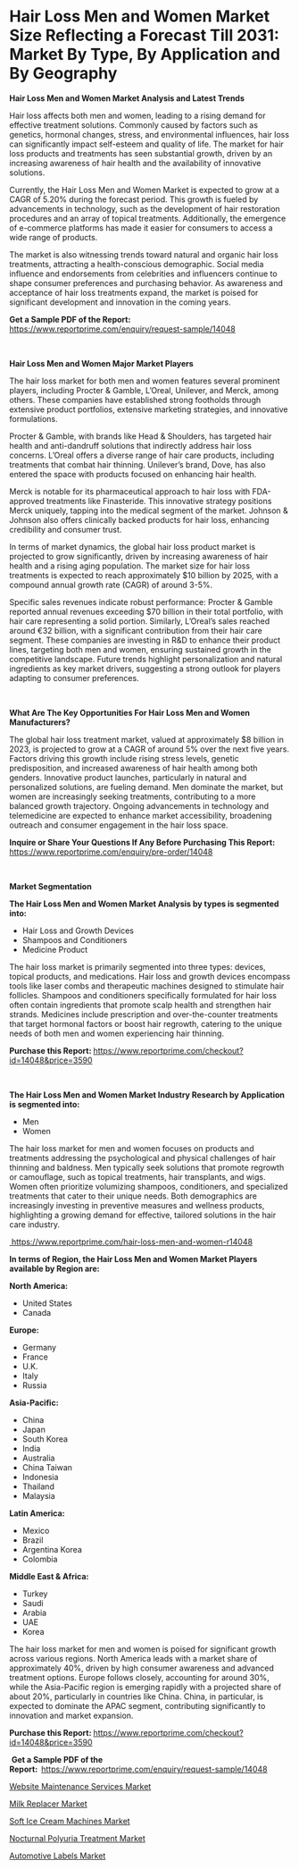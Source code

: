 <p><h1>Hair Loss Men and Women Market Size Reflecting a Forecast Till 2031: Market By Type, By Application and By Geography</h1></p><p><strong>Hair Loss Men and Women Market Analysis and Latest Trends</strong></p>
<p><p>Hair loss affects both men and women, leading to a rising demand for effective treatment solutions. Commonly caused by factors such as genetics, hormonal changes, stress, and environmental influences, hair loss can significantly impact self-esteem and quality of life. The market for hair loss products and treatments has seen substantial growth, driven by an increasing awareness of hair health and the availability of innovative solutions.</p><p>Currently, the Hair Loss Men and Women Market is expected to grow at a CAGR of 5.20% during the forecast period. This growth is fueled by advancements in technology, such as the development of hair restoration procedures and an array of topical treatments. Additionally, the emergence of e-commerce platforms has made it easier for consumers to access a wide range of products.</p><p>The market is also witnessing trends toward natural and organic hair loss treatments, attracting a health-conscious demographic. Social media influence and endorsements from celebrities and influencers continue to shape consumer preferences and purchasing behavior. As awareness and acceptance of hair loss treatments expand, the market is poised for significant development and innovation in the coming years.</p></p>
<p><strong>Get a Sample PDF of the Report:&nbsp;</strong> <a href="https://www.reportprime.com/enquiry/request-sample/14048?utm_campaign=75&utm_medium=2&utm_source=Github&utm_content=ia&utm_term=25122024&utm_id=hair-loss-men-and-women">https://www.reportprime.com/enquiry/request-sample/14048</a></p>
<p>&nbsp;</p>
<p><strong>Hair Loss Men and Women Major Market Players</strong></p>
<p><p>The hair loss market for both men and women features several prominent players, including Procter & Gamble, L’Oreal, Unilever, and Merck, among others. These companies have established strong footholds through extensive product portfolios, extensive marketing strategies, and innovative formulations.</p><p>Procter & Gamble, with brands like Head & Shoulders, has targeted hair health and anti-dandruff solutions that indirectly address hair loss concerns. L’Oreal offers a diverse range of hair care products, including treatments that combat hair thinning. Unilever’s brand, Dove, has also entered the space with products focused on enhancing hair health.</p><p>Merck is notable for its pharmaceutical approach to hair loss with FDA-approved treatments like Finasteride. This innovative strategy positions Merck uniquely, tapping into the medical segment of the market. Johnson & Johnson also offers clinically backed products for hair loss, enhancing credibility and consumer trust.</p><p>In terms of market dynamics, the global hair loss product market is projected to grow significantly, driven by increasing awareness of hair health and a rising aging population. The market size for hair loss treatments is expected to reach approximately $10 billion by 2025, with a compound annual growth rate (CAGR) of around 3-5%.</p><p>Specific sales revenues indicate robust performance: Procter & Gamble reported annual revenues exceeding $70 billion in their total portfolio, with hair care representing a solid portion. Similarly, L’Oreal’s sales reached around €32 billion, with a significant contribution from their hair care segment. These companies are investing in R&D to enhance their product lines, targeting both men and women, ensuring sustained growth in the competitive landscape. Future trends highlight personalization and natural ingredients as key market drivers, suggesting a strong outlook for players adapting to consumer preferences.</p></p>
<p>&nbsp;</p>
<p><strong>What Are The Key Opportunities For Hair Loss Men and Women Manufacturers?</strong></p>
<p><p>The global hair loss treatment market, valued at approximately $8 billion in 2023, is projected to grow at a CAGR of around 5% over the next five years. Factors driving this growth include rising stress levels, genetic predisposition, and increased awareness of hair health among both genders. Innovative product launches, particularly in natural and personalized solutions, are fueling demand. Men dominate the market, but women are increasingly seeking treatments, contributing to a more balanced growth trajectory. Ongoing advancements in technology and telemedicine are expected to enhance market accessibility, broadening outreach and consumer engagement in the hair loss space.</p></p>
<p><strong>Inquire or Share Your Questions If Any Before Purchasing This Report:</strong> <a href="https://www.reportprime.com/enquiry/pre-order/14048?utm_campaign=75&utm_medium=2&utm_source=Github&utm_content=ia&utm_term=25122024&utm_id=hair-loss-men-and-women">https://www.reportprime.com/enquiry/pre-order/14048</a></p>
<p>&nbsp;</p>
<p><strong>Market Segmentation</strong></p>
<p><strong>The Hair Loss Men and Women Market Analysis by types is segmented into:</strong></p>
<p><ul><li>Hair Loss and Growth Devices</li><li>Shampoos and Conditioners</li><li>Medicine Product</li></ul></p>
<p><p>The hair loss market is primarily segmented into three types: devices, topical products, and medications. Hair loss and growth devices encompass tools like laser combs and therapeutic machines designed to stimulate hair follicles. Shampoos and conditioners specifically formulated for hair loss often contain ingredients that promote scalp health and strengthen hair strands. Medicines include prescription and over-the-counter treatments that target hormonal factors or boost hair regrowth, catering to the unique needs of both men and women experiencing hair thinning.</p></p>
<p><strong>Purchase this Report:&nbsp;</strong><a href="https://www.reportprime.com/checkout?id=14048&price=3590&utm_campaign=75&utm_medium=2&utm_source=Github&utm_content=ia&utm_term=25122024&utm_id=hair-loss-men-and-women">https://www.reportprime.com/checkout?id=14048&price=3590</a></p>
<p>&nbsp;</p>
<p><strong>The Hair Loss Men and Women Market Industry Research by Application is segmented into:</strong></p>
<p><ul><li>Men</li><li>Women</li></ul></p>
<p><p>The hair loss market for men and women focuses on products and treatments addressing the psychological and physical challenges of hair thinning and baldness. Men typically seek solutions that promote regrowth or camouflage, such as topical treatments, hair transplants, and wigs. Women often prioritize volumizing shampoos, conditioners, and specialized treatments that cater to their unique needs. Both demographics are increasingly investing in preventive measures and wellness products, highlighting a growing demand for effective, tailored solutions in the hair care industry.</p></p>
<p><a href="https://www.reportprime.com/hair-loss-men-and-women-r14048?utm_campaign=75&utm_medium=2&utm_source=Github&utm_content=ia&utm_term=25122024&utm_id=hair-loss-men-and-women">&nbsp;https://www.reportprime.com/hair-loss-men-and-women-r14048</a></p>
<p><strong>In terms of Region, the Hair Loss Men and Women Market Players available by Region are:</strong></p>
<p>
    <p> <strong> North America: </strong>
        <ul>
            <li>United States</li>
            <li>Canada</li>
        </ul>
        </p> 
    <p> <strong> Europe: </strong>
        <ul>
            <li>Germany</li>
            <li>France</li>
            <li>U.K.</li>
            <li>Italy</li>
            <li>Russia</li>
        </ul>
        </p> 
    <p> <strong> Asia-Pacific: </strong>
        <ul>
            <li>China</li>
            <li>Japan</li>
            <li>South Korea</li>
            <li>India</li>
            <li>Australia</li>
            <li>China Taiwan</li>
            <li>Indonesia</li>
            <li>Thailand</li>
            <li>Malaysia</li>
        </ul>
        </p> 
    <p> <strong> Latin America: </strong>
        <ul>
            <li>Mexico</li>
            <li>Brazil</li>
            <li>Argentina Korea</li>
            <li>Colombia</li>
        </ul>
        </p> 
    <p> <strong> Middle East & Africa: </strong>
        <ul>
            <li>Turkey</li>
            <li>Saudi</li>
            <li>Arabia</li>
            <li>UAE</li>
            <li>Korea</li>
        </ul>
    </p>
    </p>
<p><p>The hair loss market for men and women is poised for significant growth across various regions. North America leads with a market share of approximately 40%, driven by high consumer awareness and advanced treatment options. Europe follows closely, accounting for around 30%, while the Asia-Pacific region is emerging rapidly with a projected share of about 20%, particularly in countries like China. China, in particular, is expected to dominate the APAC segment, contributing significantly to innovation and market expansion.</p></p>
<p><strong>Purchase this Report: </strong><a href="https://www.reportprime.com/checkout?id=14048&price=3590&utm_campaign=75&utm_medium=2&utm_source=Github&utm_content=ia&utm_term=25122024&utm_id=hair-loss-men-and-women">https://www.reportprime.com/checkout?id=14048&price=3590</a></p>
<p>&nbsp;<strong>Get a Sample PDF of the Report:&nbsp;&nbsp;</strong><a href="https://www.reportprime.com/enquiry/request-sample/14048?utm_campaign=75&utm_medium=2&utm_source=Github&utm_content=ia&utm_term=25122024&utm_id=hair-loss-men-and-women">https://www.reportprime.com/enquiry/request-sample/14048</a></p>
<p><strong></strong></p>
<p><p><a href="https://github.com/skerretflossie9297/Market-Research-Report-List-1/blob/main/website-maintenance-services-market.md?utm_campaign=75&utm_medium=2&utm_source=Github&utm_content=ia&utm_term=25122024&utm_id=hair-loss-men-and-women">Website Maintenance Services Market</a></p><p><a href="https://www.linkedin.com/pulse/industry-analysis-competitive-strategies-milk-replacer-market-rc8ee?utm_campaign=75&utm_medium=2&utm_source=Github&utm_content=ia&utm_term=25122024&utm_id=hair-loss-men-and-women">Milk Replacer Market</a></p><p><a href="https://www.linkedin.com/pulse/how-86-growth-soft-ice-cream-machines-market-shaped-major-drivers-qceef?utm_campaign=75&utm_medium=2&utm_source=Github&utm_content=ia&utm_term=25122024&utm_id=hair-loss-men-and-women">Soft Ice Cream Machines Market</a></p><p><a href="https://github.com/shondapmbau/Market-Research-Report-List-1/blob/main/nocturnal-polyuria-treatment-market.md?utm_campaign=75&utm_medium=2&utm_source=Github&utm_content=ia&utm_term=25122024&utm_id=hair-loss-men-and-women">Nocturnal Polyuria Treatment Market</a></p><p><a href="https://www.linkedin.com/pulse/automotive-labels-market-trend-analysis-reveals-rapid-growth-projected-zh56e?utm_campaign=75&utm_medium=2&utm_source=Github&utm_content=ia&utm_term=25122024&utm_id=hair-loss-men-and-women">Automotive Labels Market</a></p></p>